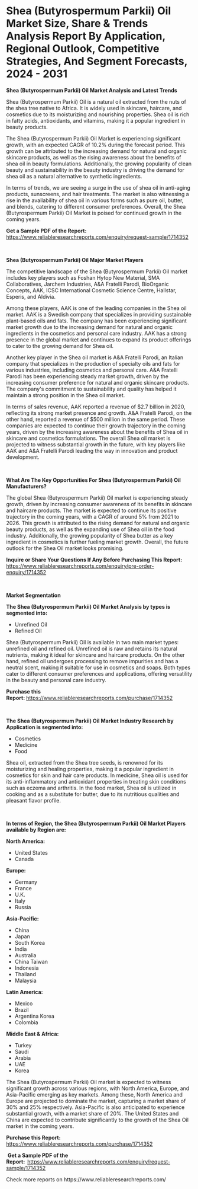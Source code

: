 <p><h1>Shea (Butyrospermum Parkii) Oil Market Size, Share & Trends Analysis Report By Application, Regional Outlook, Competitive Strategies, And Segment Forecasts, 2024 - 2031</h1></p><p><strong>Shea (Butyrospermum Parkii) Oil Market Analysis and Latest Trends</strong></p>
<p><p>Shea (Butyrospermum Parkii) Oil is a natural oil extracted from the nuts of the shea tree native to Africa. It is widely used in skincare, haircare, and cosmetics due to its moisturizing and nourishing properties. Shea oil is rich in fatty acids, antioxidants, and vitamins, making it a popular ingredient in beauty products.</p><p>The Shea (Butyrospermum Parkii) Oil Market is experiencing significant growth, with an expected CAGR of 10.2% during the forecast period. This growth can be attributed to the increasing demand for natural and organic skincare products, as well as the rising awareness about the benefits of shea oil in beauty formulations. Additionally, the growing popularity of clean beauty and sustainability in the beauty industry is driving the demand for shea oil as a natural alternative to synthetic ingredients.</p><p>In terms of trends, we are seeing a surge in the use of shea oil in anti-aging products, sunscreens, and hair treatments. The market is also witnessing a rise in the availability of shea oil in various forms such as pure oil, butter, and blends, catering to different consumer preferences. Overall, the Shea (Butyrospermum Parkii) Oil Market is poised for continued growth in the coming years.</p></p>
<p><strong>Get a Sample PDF of the Report:&nbsp;</strong> <a href="https://www.reliableresearchreports.com/enquiry/request-sample/1714352">https://www.reliableresearchreports.com/enquiry/request-sample/1714352</a></p>
<p>&nbsp;</p>
<p><strong>Shea (Butyrospermum Parkii) Oil Major Market Players</strong></p>
<p><p>The competitive landscape of the Shea (Butyrospermum Parkii) Oil market includes key players such as Foshan Hytop New Material, SMA Collaboratives, Jarchem Industries, A&A Fratelli Parodi, BioOrganic Concepts, AAK, ICSC International Cosmetic Science Centre, Hallstar, Esperis, and Aldivia. </p><p>Among these players, AAK is one of the leading companies in the Shea oil market. AAK is a Swedish company that specializes in providing sustainable plant-based oils and fats. The company has been experiencing significant market growth due to the increasing demand for natural and organic ingredients in the cosmetics and personal care industry. AAK has a strong presence in the global market and continues to expand its product offerings to cater to the growing demand for Shea oil.</p><p>Another key player in the Shea oil market is A&A Fratelli Parodi, an Italian company that specializes in the production of specialty oils and fats for various industries, including cosmetics and personal care. A&A Fratelli Parodi has been experiencing steady market growth, driven by the increasing consumer preference for natural and organic skincare products. The company's commitment to sustainability and quality has helped it maintain a strong position in the Shea oil market.</p><p>In terms of sales revenue, AAK reported a revenue of $2.7 billion in 2020, reflecting its strong market presence and growth. A&A Fratelli Parodi, on the other hand, reported a revenue of $500 million in the same period. These companies are expected to continue their growth trajectory in the coming years, driven by the increasing awareness about the benefits of Shea oil in skincare and cosmetics formulations. The overall Shea oil market is projected to witness substantial growth in the future, with key players like AAK and A&A Fratelli Parodi leading the way in innovation and product development.</p></p>
<p>&nbsp;</p>
<p><strong>What Are The Key Opportunities For Shea (Butyrospermum Parkii) Oil Manufacturers?</strong></p>
<p><p>The global Shea (Butyrospermum Parkii) Oil market is experiencing steady growth, driven by increasing consumer awareness of its benefits in skincare and haircare products. The market is expected to continue its positive trajectory in the coming years, with a CAGR of around 5% from 2021 to 2026. This growth is attributed to the rising demand for natural and organic beauty products, as well as the expanding use of Shea oil in the food industry. Additionally, the growing popularity of Shea butter as a key ingredient in cosmetics is further fueling market growth. Overall, the future outlook for the Shea Oil market looks promising.</p></p>
<p><strong>Inquire or Share Your Questions If Any Before Purchasing This Report:</strong> <a href="https://www.reliableresearchreports.com/enquiry/pre-order-enquiry/1714352">https://www.reliableresearchreports.com/enquiry/pre-order-enquiry/1714352</a></p>
<p>&nbsp;</p>
<p><strong>Market Segmentation</strong></p>
<p><strong>The Shea (Butyrospermum Parkii) Oil Market Analysis by types is segmented into:</strong></p>
<p><ul><li>Unrefined Oil</li><li>Refined Oil</li></ul></p>
<p><p>Shea (Butyrospermum Parkii) Oil is available in two main market types: unrefined oil and refined oil. Unrefined oil is raw and retains its natural nutrients, making it ideal for skincare and haircare products. On the other hand, refined oil undergoes processing to remove impurities and has a neutral scent, making it suitable for use in cosmetics and soaps. Both types cater to different consumer preferences and applications, offering versatility in the beauty and personal care industry.</p></p>
<p><strong>Purchase this Report:&nbsp;</strong><a href="https://www.reliableresearchreports.com/purchase/1714352">https://www.reliableresearchreports.com/purchase/1714352</a></p>
<p>&nbsp;</p>
<p><strong>The Shea (Butyrospermum Parkii) Oil Market Industry Research by Application is segmented into:</strong></p>
<p><ul><li>Cosmetics</li><li>Medicine</li><li>Food</li></ul></p>
<p><p>Shea oil, extracted from the Shea tree seeds, is renowned for its moisturizing and healing properties, making it a popular ingredient in cosmetics for skin and hair care products. In medicine, Shea oil is used for its anti-inflammatory and antioxidant properties in treating skin conditions such as eczema and arthritis. In the food market, Shea oil is utilized in cooking and as a substitute for butter, due to its nutritious qualities and pleasant flavor profile.</p></p>
<p>&nbsp;</p>
<p><strong>In terms of Region, the Shea (Butyrospermum Parkii) Oil Market Players available by Region are:</strong></p>
<p>
    <p> <strong> North America: </strong>
        <ul>
            <li>United States</li>
            <li>Canada</li>
        </ul>
        </p> 
    <p> <strong> Europe: </strong>
        <ul>
            <li>Germany</li>
            <li>France</li>
            <li>U.K.</li>
            <li>Italy</li>
            <li>Russia</li>
        </ul>
        </p> 
    <p> <strong> Asia-Pacific: </strong>
        <ul>
            <li>China</li>
            <li>Japan</li>
            <li>South Korea</li>
            <li>India</li>
            <li>Australia</li>
            <li>China Taiwan</li>
            <li>Indonesia</li>
            <li>Thailand</li>
            <li>Malaysia</li>
        </ul>
        </p> 
    <p> <strong> Latin America: </strong>
        <ul>
            <li>Mexico</li>
            <li>Brazil</li>
            <li>Argentina Korea</li>
            <li>Colombia</li>
        </ul>
        </p> 
    <p> <strong> Middle East & Africa: </strong>
        <ul>
            <li>Turkey</li>
            <li>Saudi</li>
            <li>Arabia</li>
            <li>UAE</li>
            <li>Korea</li>
        </ul>
    </p>
    </p>
<p><p>The Shea (Butyrospermum Parkii) Oil market is expected to witness significant growth across various regions, with North America, Europe, and Asia-Pacific emerging as key markets. Among these, North America and Europe are projected to dominate the market, capturing a market share of 30% and 25% respectively. Asia-Pacific is also anticipated to experience substantial growth, with a market share of 20%. The United States and China are expected to contribute significantly to the growth of the Shea Oil market in the coming years.</p></p>
<p><strong>Purchase this Report: </strong><a href="https://www.reliableresearchreports.com/purchase/1714352">https://www.reliableresearchreports.com/purchase/1714352</a></p>
<p>&nbsp;<strong>Get a Sample PDF of the Report:&nbsp;&nbsp;</strong><a href="https://www.reliableresearchreports.com/enquiry/request-sample/1714352">https://www.reliableresearchreports.com/enquiry/request-sample/1714352</a></p>
<p><strong></strong></p>
<p>Check more reports on https://www.reliableresearchreports.com/</p>